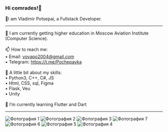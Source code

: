 ### Hi comrades!👋
🔎I am Vladimir Potsepai, a Fullstack Developer. <hr>
🌱 I am currently getting higher education in Moscow Aviation Institute (Computer Science). <br><br>
📫 How to reach me: <br> 
• Email: vovapo2004@gmail.com <br>
• Telegram: https://t.me/Pochepayka <br><br>
🚀 А little bit about my skills: <br> 
• Python3, C++, C#, JS <br>
• Html, CSS, sql, Figma <br>
• Flask, Veu <br>
• Unity <br><br>
🔭 I’m currently learning Flutter and Dart <hr>

  <p>
    <img src=https://img.shields.io/badge/python-3670A0?&logo=python&logoColor=ffdd54 alt="Фотография 1">
    <img src=https://img.shields.io/badge/c++-%2300599C.svg?&logo=c%2B%2B&logoColor=white alt="Фотография 2">
    <img src=https://img.shields.io/badge/Flutter-%2302569B.svg?&logo=Flutter&logoColor=white alt="Фотография 3">
    <img src=https://img.shields.io/badge/css3-%231572B6.svg?&logo=css3&logoColor=white alt="Фотография 7">
    <img src=https://img.shields.io/badge/html5-%23E34F26.svg?&logo=html5&logoColor=white alt="Фотография 6">
    <img src=https://img.shields.io/badge/figma-%23F24E1E.svg?&logo=figma&logoColor=white alt="Фотография 5">
    <img src=https://img.shields.io/badge/unity-%23000000.svg?&logo=unity&logoColor=white alt="Фотография 4">
  </p>

